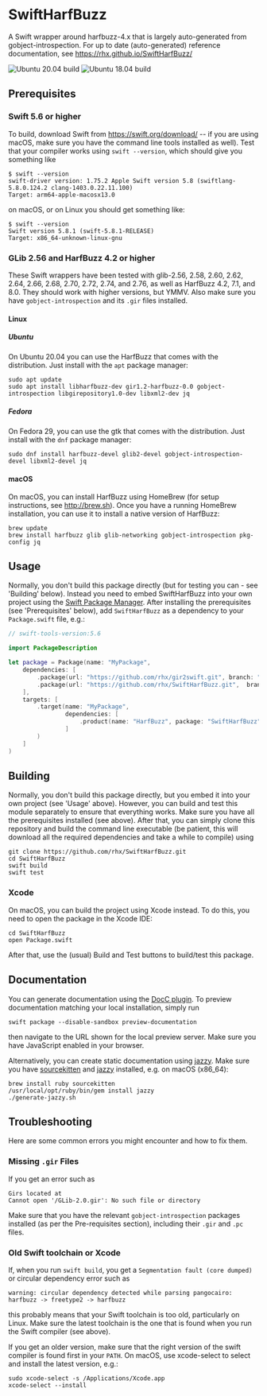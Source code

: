 # SwiftHarfBuzz

A Swift wrapper around harfbuzz-4.x that is largely auto-generated from gobject-introspection.
For up to date (auto-generated) reference documentation, see https://rhx.github.io/SwiftHarfBuzz/

![Ubuntu 20.04 build](https://github.com/rhx/SwiftHarfBuzz/workflows/Ubuntu%2020.04/badge.svg)
![Ubuntu 18.04 build](https://github.com/rhx/SwiftHarfBuzz/workflows/Ubuntu%2018.04/badge.svg)

## Prerequisites

### Swift 5.6 or higher

To build, download Swift from https://swift.org/download/ -- if you are using macOS, make sure you have the command line tools installed as well).  Test that your compiler works using `swift --version`, which should give you something like

	$ swift --version
	swift-driver version: 1.75.2 Apple Swift version 5.8 (swiftlang-5.8.0.124.2 clang-1403.0.22.11.100)
    Target: arm64-apple-macosx13.0

on macOS, or on Linux you should get something like:

	$ swift --version
	Swift version 5.8.1 (swift-5.8.1-RELEASE)
	Target: x86_64-unknown-linux-gnu

### GLib 2.56 and HarfBuzz 4.2 or higher

These Swift wrappers have been tested with glib-2.56, 2.58, 2.60, 2.62, 2.64, 2.66, 2.68, 2.70, 2.72, 2.74, and 2.76, as well as HarfBuzz 4.2, 7.1, and 8.0.  They should work with higher versions, but YMMV.  Also make sure you have `gobject-introspection` and its `.gir` files installed.

#### Linux

##### Ubuntu

On Ubuntu 20.04 you can use the HarfBuzz that comes with the distribution.  Just install with the `apt` package manager:

	sudo apt update
	sudo apt install libharfbuzz-dev gir1.2-harfbuzz-0.0 gobject-introspection libgirepository1.0-dev libxml2-dev jq

##### Fedora

On Fedora 29, you can use the gtk that comes with the distribution.  Just install with the `dnf` package manager:

	sudo dnf install harfbuzz-devel glib2-devel gobject-introspection-devel libxml2-devel jq

#### macOS

On macOS, you can install HarfBuzz using HomeBrew (for setup instructions, see http://brew.sh).  Once you have a running HomeBrew installation, you can use it to install a native version of HarfBuzz:

	brew update
	brew install harfbuzz glib glib-networking gobject-introspection pkg-config jq

## Usage

Normally, you don't build this package directly (but for testing you can - see 'Building' below). Instead you need to embed SwiftHarfBuzz into your own project using the [Swift Package Manager](https://swift.org/package-manager/).  After installing the prerequisites (see 'Prerequisites' below), add `SwiftHarfBuzz` as a dependency to your `Package.swift` file, e.g.:

```Swift
// swift-tools-version:5.6

import PackageDescription

let package = Package(name: "MyPackage",
    dependencies: [
        .package(url: "https://github.com/rhx/gir2swift.git", branch: "main"),
        .package(url: "https://github.com/rhx/SwiftHarfBuzz.git",  branch: "main"),
    ],
    targets: [
        .target(name: "MyPackage",
                dependencies: [
                    .product(name: "HarfBuzz", package: "SwiftHarfBuzz")
                ]
        )
    ]
)
```

## Building

Normally, you don't build this package directly, but you embed it into your own project (see 'Usage' above).  However, you can build and test this module separately to ensure that everything works.  Make sure you have all the prerequisites installed (see above).  After that, you can simply clone this repository and build the command line executable (be patient, this will download all the required dependencies and take a while to compile) using

	git clone https://github.com/rhx/SwiftHarfBuzz.git
	cd SwiftHarfBuzz
    swift build
    swift test

### Xcode

On macOS, you can build the project using Xcode instead.  To do this, you need to open the package in the Xcode IDE:

    cd SwiftHarfBuzz
	open Package.swift

After that, use the (usual) Build and Test buttons to build/test this package.

## Documentation

You can generate documentation using the [DocC plugin](https://apple.github.io/swift-docc-plugin/documentation/swiftdoccplugin/).  To preview documentation matching your local installation, simply run

    swift package --disable-sandbox preview-documentation

then navigate to the URL shown for the local preview server.  Make sure you have JavaScript enabled in your browser.

Alternatively, you can create static documentation using [jazzy](https://github.com/realm/jazzy).
Make sure you have [sourcekitten](https://github.com/jpsim/SourceKitten) and [jazzy](https://github.com/realm/jazzy) installed, e.g. on macOS (x86_64):

	brew install ruby sourcekitten
	/usr/local/opt/ruby/bin/gem install jazzy
	./generate-jazzy.sh

## Troubleshooting

Here are some common errors you might encounter and how to fix them.

### Missing `.gir` Files

If you get an error such as

	Girs located at
	Cannot open '/GLib-2.0.gir': No such file or directory

Make sure that you have the relevant `gobject-introspection` packages installed (as per the Pre-requisites section), including their `.gir` and `.pc` files.

### Old Swift toolchain or Xcode

If, when you run `swift build`, you get a `Segmentation fault (core dumped)` or circular dependency error such as

	warning: circular dependency detected while parsing pangocairo: harfbuzz -> freetype2 -> harfbuzz
	
this probably means that your Swift toolchain is too old, particularly on Linux.
Make sure the latest toolchain is the one that is found when you run the Swift compiler (see above).

  If you get an older version, make sure that the right version of the swift compiler is found first in your `PATH`.  On macOS, use xcode-select to select and install the latest version, e.g.:

	sudo xcode-select -s /Applications/Xcode.app
	xcode-select --install
